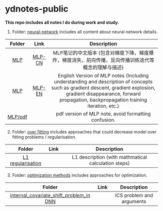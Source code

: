 # ydnotes-public
**This repo includes all notes I do during work and study.**

1. Folder: [neural-network](./neural-network) includes all content about neural network details.

|               Folder                |                   Link                   |                         Description                          |
| :---------------------------------: | :--------------------------------------: | :----------------------------------------------------------: |
|     [MLP](./neural-network/MLP)     | [MLP-CN](./neural-network/MLP/MLP-CN.md) | MLP笔记的中文版本 (包含对梯度下降，梯度爆炸，梯度消失，前向传播，反向传播训练迭代等概念的理解与描述) |
|     [MLP](./neural-network/MLP)     | [MLP-EN](./neural-network/MLP/MLP-EN.md) | English Version of MLP notes (Including understanding and description of concepts such as gradient descent, gradient explosion, gradient disappearance, forward propagation, backpropagation training iteration, etc.) |
| [MLP/pdf](./neural-network/MLP/pdf) |                                          |     pdf version of MLP note, avoid formatting confusion.     |



2. Folder: [over fitting](./over-fitting) includes approaches that could decrease model over fitting problems / regularisation.


|               Folder                |                   Link                   |                         Description                          |
| :---------------------------------: | :--------------------------------------: | :----------------------------------------------------------: |
|                 [L1 regularisation](./over-fitting/lasso-regularisation)                  |                                          |         L1 description (with mathmatical calculation steps)                                                     |

3. Folder: [optimization methods](./optimization-methods) includes approaches for optimization.

|                            Folder                            | Link |        Description        |
| :----------------------------------------------------------: | :--: | :-----------------------: |
| [internal_covariate_shift_problem_in DNN](./optimization-methods/batch-normalisation/internal-covariate-shift(problem)-EN.md) |      | ICS problem and arguments |


